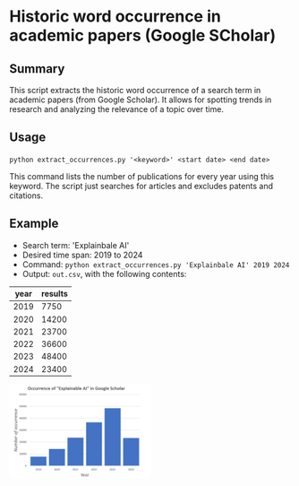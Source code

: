 
# Historic word occurrence in academic papers (Google SCholar)

## Summary 

This script extracts the historic word occurrence of a search term in
academic papers (from Google Scholar). It allows for spotting trends
in research and analyzing the relevance of a topic over time.


## Usage

`python extract_occurrences.py '<keyword>' <start date> <end date>` 

This command lists the number of publications for every year using
this keyword. The script just searches for articles and excludes
patents and citations.

## Example

- Search term: 'Explainbale AI'
- Desired time span: 2019 to 2024
- Command: `python extract_occurrences.py 'Explainbale AI' 2019 2024` 
- Output: `out.csv`, with the following contents:

| year | results |
|------|---------
| 2019 |    7750 |
| 2020 |    14200|
| 2021 |    23700|
| 2022 |    36600|
| 2023 |    48400|
| 2024 |    23400|

<img src="https://github.com/ferizadeh/Keyword-occurrence-in-google-scholar/blob/main/Chart.png" style="width: 50%;" alt="Explainable AI chart">

